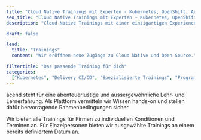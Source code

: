 ```yaml
---
title: "Cloud Native Trainings mit Experten - Kubernetes, OpenShift, Argo CD."
seo_title: "Cloud Native Trainings mit Experten - Kubernetes, OpenShift, Argo CD."
description: "Cloud Native Trainings mit einer einzigartigen Experience. Von Kubernetes über Prometheus bis hin zu Cilium. "

draft: false

lead:
  title: "Trainings"
  content: "Wir eröffnen neue Zugänge zu Cloud Native und Open Source."

filtertitle: "Das passende Training für dich"
categories:
  ["Kubernetes", "Delivery CI/CD", "Spezialisierte Trainings", "Programming", "Basics", "Advanced"]
---
```


acend steht für eine abenteuerlustige und aussergewöhnliche Lehr- und Lernerfahrung. Als Plattform vermitteln wir Wissen hands-on und stellen dafür hervorragende Rahmenbedingungen sicher.<br/>

Wir bieten alle Trainings für Firmen zu individuellen Konditionen und Terminen an. Für Einzelpersonen bieten wir ausgewählte Trainings an einem bereits definiertem Datum an.